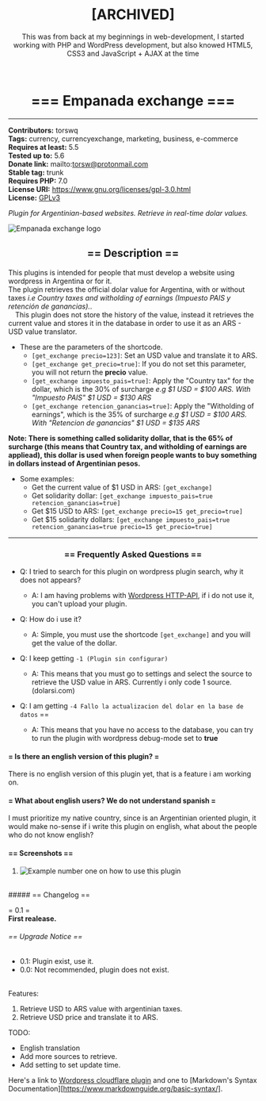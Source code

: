 <h1 align=center>[ARCHIVED]</h1>
<p align=center>This was from back at my beginnings in web-development, I started working with PHP and WordPress development, but also knowed HTML5, CSS3 and JavaScript + AJAX at the time</p>
<br>

<h1 align=center> === Empanada exchange ===</h1>
<hr/>

**Contributors:** torswq  
**Tags:** currency, currencyexchange, marketing, business, e-commerce  
**Requires at least:** 5.5  
**Tested up to:** 5.6  
**Donate link:** mailto:torsw@protonmail.com  
**Stable tag:** trunk  
**Requires PHP:** 7.0  
**License URI:** https://www.gnu.org/licenses/gpl-3.0.html  
**License:** [GPLv3](LICENSE)  
  
*Plugin for Argentinian-based websites. Retrieve in real-time dolar values.*
  
![Empanada exchange logo](assets/empanada_exchange_iso-720p.png)
<h2 align=center>== Description ==</h2>

This plugins is intended for people that must develop a website using wordpress in Argentina or for it.  
The plugin retrieves the official dolar value for Argentina, with or without taxes 
*i.e Country taxes and witholding of earnings (Impuesto PAIS y retención de ganancias).*.  
&emsp;This plugin does not store the history of the value, instead it retrieves the current value and stores it 
in the database in order to use it as an ARS - USD value translator.  
  
* These are the parameters of the shortcode.
	- `[get_exchange precio=123]`: Set an USD value and translate it to ARS.
	- `[get_exchange get_precio=true]`: If you do not set this parameter, you will not return the **precio** value.
	- `[get_exchange impuesto_pais=true]`: Apply the "Country tax" for the dollar, which is the 30% of surcharge *e.g $1 USD = $100 ARS. With "Impuesto PAIS" $1 USD = $130 ARS*
	- `[get_exchange retencion_ganancias=true]`: Apply the "Witholding of earnings", which is the 35% of surcharge *e.g $1 USD = $100 ARS. With "Retencion de ganancias" $1 USD = $135 ARS*
  
**Note: There is something called solidarity dollar, that is the 65% of surcharge (this means that Country tax, and witholding of earnings are appliead), this dollar is used when foreign people wants to buy something in dollars instead of Argentinian pesos.** 
  
* Some examples:
	- Get the current value of $1 USD in ARS: `[get_exchange]`
	- Get solidarity dollar: `[get_exchange impuesto_pais=true retencion_ganancias=true]`
	- Get $15 USD to ARS: `[get_exchange precio=15 get_precio=true]`
	- Get $15 solidarity dollars: `[get_exchange impuesto_pais=true retencion_ganancias=true precio=15 get_precio=true]`
  
------------------
<h3 align=center>== Frequently Asked Questions ==</h3>

* Q: I tried to search for this plugin on wordpress plugin search, why it does not appears?
	- A: I am having problems with [Wordpress HTTP-API](https://developer.wordpress.org/plugins/http-api/), if i do not use it, you can't upload your plugin.
  
* Q: How do i use it?
	- A: Simple, you must use the shortcode `[get_exchange]` and you will get the value of the dollar.  
  
* Q: I keep getting `-1 (Plugin sin configurar)`
	- A: This means that you must go to settings and select the source to retrieve the USD value in ARS. Currently i only code 1 source. (dolarsi.com)

* Q: I am getting `-4 Fallo la actualizacion del dolar en la base de datos` ==
	- A: This means that you have no access to the database, you can try to run the plugin with wordpress debug-mode set to **true**

#### = Is there an english version of this plugin? =
  
There is no english version of this plugin yet, that is a feature i am working on.
<br>
#### = What about english users? We do not understand spanish =
  
I must prioritize my native country, since is an Argentinian oriented plugin, it would make no-sense if i write this plugin on english, 
what about the people who do not know english?
<br>
#### == Screenshots ==

1. ![Example number one on how to use this plugin](assets/screenshot-1.png)
<br>
##### == Changelog ==
  
= 0.1 =<br>
**First realease.**
  
###### == Upgrade Notice ==
* 0.1: Plugin exist, use it. 
* 0.0: Not recommended, plugin does not exist.
<br>
Features:

1. Retrieve USD to ARS value with argentinian taxes.
2. Retrieve USD price and translate it to ARS.
  
TODO:
  
* English translation
* Add more sources to retrieve.
* Add setting to set update time.
  
Here's a link to [Wordpress cloudflare plugin](https://wordpress.org/plugins/cloudflare/) and one to [Markdown's Syntax Documentation][https://www.markdownguide.org/basic-syntax/].
  
[markdown syntax]: https://daringfireball.net/projects/markdown/syntax
